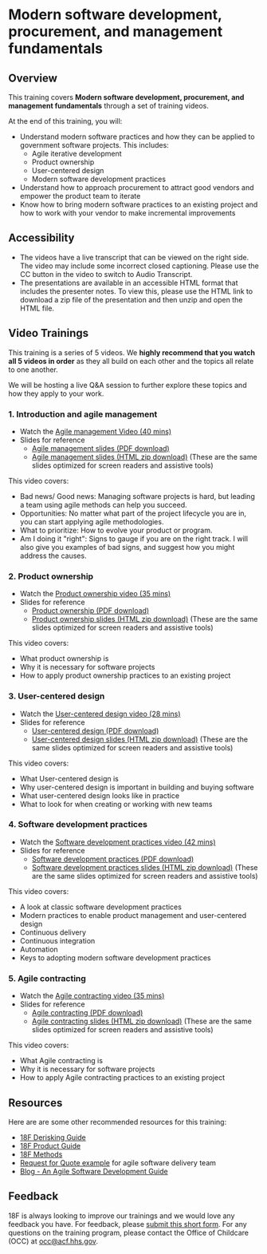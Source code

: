 # Modern software development, procurement, and management fundamentals
## Overview
This training covers **Modern software development, procurement, and management fundamentals** through a set of training videos.

At the end of this training, you will:
* Understand modern software practices and how they can be applied to government software projects. This includes:
  * Agile iterative development
  * Product ownership
  * User-centered design
  * Modern software development practices
* Understand how to approach procurement to attract good vendors and empower the product team to iterate
* Know how to bring modern software practices to an existing project and how to work with your vendor to make incremental improvements

## Accessibility
- The videos have a live transcript that can be viewed on the right side. The video may include some incorrect closed captioning. Please use the CC button in the video to switch to Audio Transcript. 
- The presentations are available in an accessible HTML format that includes the presenter notes. To view this, please use the HTML link to download a zip file of the presentation and then unzip and open the HTML file.

## Video Trainings
This training is a series of 5 videos. We **highly recommend that you watch all 5 videos in order** as they all build on each other and the topics all relate to one another.   

We will be hosting a live Q&A session to further explore these topics and how they apply to your work.

### 1. Introduction and agile management
- Watch the [Agile management Video (40 mins)](https://github.com/18F/derisking-workshop/releases/download/2022-09-14/Agile.management.mp4)
- Slides for reference
  - [Agile management slides (PDF download)](https://github.com/18F/derisking-workshop/raw/main/presentations/Agile%20management.pdf)
  - [Agile management slides (HTML zip download)](https://github.com/18F/derisking-workshop/raw/main/presentations/Agile%20management.mhtml.zip) (These are the same slides optimized for screen readers and assistive tools) 

This video covers:
* Bad news/ Good news: Managing software projects is hard, but leading a team using agile methods can help you succeed.
* Opportunities: No matter what part of the project lifecycle you are in, you can start applying agile methodologies.
* What to prioritize: How to evolve your product or program.
* Am I doing it "right": Signs to gauge if you are on the right track. I will also give you examples of bad signs, and suggest how you might address the causes.

### 2. Product ownership
- Watch the [Product ownership video (35 mins)](https://github.com/18F/derisking-workshop/releases/download/2022-09-14/Product.ownership.mp4)
- Slides for reference
  - [Product ownership (PDF download)](https://github.com/18F/derisking-workshop/raw/main/presentations/Product%20Ownership.pdf)
  - [Product ownership slides (HTML zip download)](https://github.com/18F/derisking-workshop/raw/main/presentations/Product%20Ownership.mhtml.zip) (These are the same slides optimized for screen readers and assistive tools) 

This video covers:
* What product ownership is 
* Why it is necessary for software projects
* How to apply product ownership practices to an existing project

### 3. User-centered design
- Watch the [User-centered design video (28 mins)](https://github.com/18F/derisking-workshop/releases/download/2022-09-14/User-centered.design.mp4)
- Slides for reference
  - [User-centered design (PDF download)](https://github.com/18F/derisking-workshop/raw/main/presentations/User-Centered%20Design%20-%20Training%20Slides.pdf)
  - [User-centered design slides (HTML zip download)](https://github.com/18F/derisking-workshop/raw/main/presentations/User-Centered%20Design%20-%20Training%20Slides.mht.zip) (These are the same slides optimized for screen readers and assistive tools) 

This video covers:
* What User-centered design is 
* Why user-centered design is important in building and buying software
* What user-centered design looks like in practice
* What to look for when creating or working with new teams

### 4. Software development practices
- Watch the [Software development practices video (42 mins)](https://github.com/18F/derisking-workshop/releases/download/2022-09-14/Software.development.practices.mp4)
- Slides for reference
  - [Software development practices (PDF download)](https://github.com/18F/derisking-workshop/raw/main/presentations/Software%20development%20practices.pdf)
  - [Software development practices slides (HTML zip download)](https://github.com/18F/derisking-workshop/raw/main/presentations/Software%20development%20practices.mhtml.zip) (These are the same slides optimized for screen readers and assistive tools) 

This video covers:
* A look at classic software development practices
* Modern practices to enable product management and user-centered design
* Continuous delivery
* Continuous integration
* Automation
* Keys to adopting modern software development practices

### 5. Agile contracting
- Watch the [Agile contracting video (35 mins)](https://github.com/18F/derisking-workshop/releases/download/2022-09-14/Agile.contracting.mp4)
- Slides for reference
  - [Agile contracting (PDF download)](https://github.com/18F/derisking-workshop/raw/main/presentations/Agile%20Acquisitions.pdf)
  - [Agile contracting slides (HTML zip download)]([https://github.com/18F/derisking-workshop/raw/main/presentations/Product%20Ownership.mhtml.zip](https://github.com/18F/derisking-workshop/raw/main/presentations/Agile%20Acquisitions.mhtml.zip)) (These are the same slides optimized for screen readers and assistive tools) 

This video covers:
* What Agile contracting is 
* Why it is necessary for software projects
* How to apply Agile contracting practices to an existing project

## Resources
Here are are some other recommended resources for this training:
- [18F Derisking Guide](https://derisking-guide.18f.gov/)
- [18F Product Guide](https://product-guide.18f.gov/)
- [18F Methods](https://methods.18f.gov/)
- [Request for Quote example](https://github.com/ustaxcourt/case-management-rfq) for agile software delivery team
- [Blog - An Agile Software Development Guide](https://18f.gsa.gov/2019/08/20/an-agile-software-development-solicitation-guide/) 



## Feedback
18F is always looking to improve our trainings and we would love any feedback you have. For feedback, please [submit this short form](https://docs.google.com/forms/d/e/1FAIpQLSfXYpswk27UQ9qjyg0zmuQRMXdR3Imlfen7Ttnzha0rsASt8A/viewform?usp=sf_link). For any questions on the training program, please contact the Office of Childcare (OCC) at occ@acf.hhs.gov.

